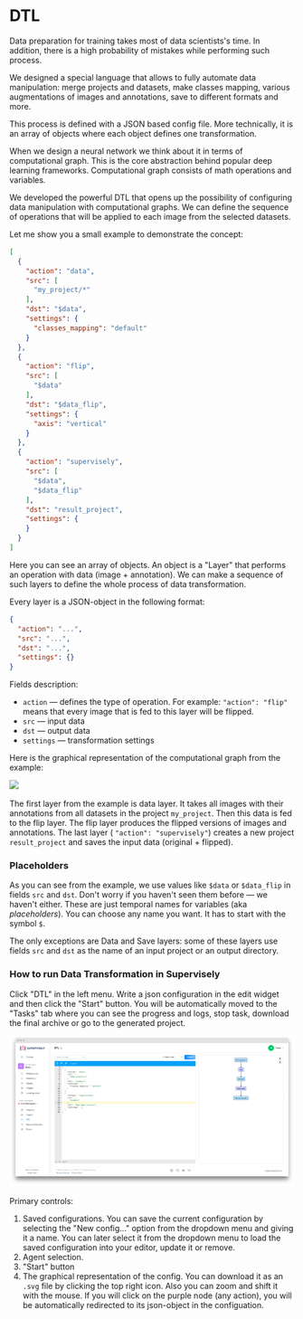 # DTL

Data preparation for training takes most of data scientists's time. In addition, there is a high probability of mistakes while performing such process.

We designed a special language that allows to fully automate data manipulation: merge projects and datasets, make classes mapping, various augmentations of images and annotations, save to different formats and more.

This process is defined with a JSON based config file. More technically, it is an array of objects where each object defines one transformation.

When we design a neural network we think about it in terms of computational graph. This is the core abstraction behind popular deep learning frameworks. Computational graph consists of math operations and variables.

We developed the powerful DTL that opens up the possibility of configuring data manipulation with computational graphs. We can define the sequence of operations that will be applied to each image from the selected datasets.

Let me show you a small example to demonstrate the concept:

```json
[
  {
    "action": "data",
    "src": [
      "my_project/*"
    ],
    "dst": "$data",
    "settings": {
      "classes_mapping": "default"
    }
  },
  {
    "action": "flip",
    "src": [
      "$data"
    ],
    "dst": "$data_flip",
    "settings": {
      "axis": "vertical"
    }
  },
  {
    "action": "supervisely",
    "src": [
      "$data",
      "$data_flip"
    ],
    "dst": "result_project",
    "settings": {
    }
  }
]
```

Here you can see an array of objects. An object is a "Layer" that performs an operation with data (image + annotation). We can make a sequence of such layers to define the whole process of data transformation.

Every layer is a JSON-object in the following format:

```json
{
  "action": "...",
  "src": "...",
  "dst": "...",
  "settings": {}
}
```

Fields description:

* `action` — defines the type of operation. For example: `"action": "flip"` means that every image that is fed to this layer will be flipped.
* `src` — input data
* `dst` — output data
* `settings` — transformation settings

Here is the graphical representation of the computational graph from the example:

![](../../assets/legacy/all\_images/exp\_001.png)

The first layer from the example is data layer. It takes all images with their annotations from all datasets in the project `my_project`. Then this data is fed to the flip layer. The flip layer produces the flipped versions of images and annotations. The last layer ( `"action": "supervisely"`) creates a new project `result_project` and saves the input data (original + flipped).

### Placeholders

As you can see from the example, we use values like `$data` or `$data_flip` in fields `src` and `dst`. Don't worry if you haven't seen them before — we haven't either. These are just temporal names for variables (aka _placeholders_). You can choose any name you want. It has to start with the symbol `$`.

The only exceptions are Data and Save layers: some of these layers use fields `src` and `dst` as the name of an input project or an output directory.

### How to run Data Transformation in Supervisely

Click "DTL" in the left menu. Write a json configuration in the edit widget and then click the "Start" button. You will be automatically moved to the "Tasks" tab where you can see the progress and logs, stop task, download the final archive or go to the generated project.

![](<intro/ui (1).png>)

Primary controls:

1. Saved configurations. You can save the current configuration by selecting the "New config..." option from the dropdown menu and giving it a name. You can later select it from the dropdown menu to load the saved configuration into your editor, update it or remove.
2. Agent selection.
3. "Start" button
4. The graphical representation of the config. You can download it as an `.svg` file by clicking the top right icon. Also you can zoom and shift it with the mouse. If you will click on the purple node (any action), you will be automatically redirected to its json-object in the configuation.
